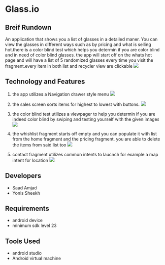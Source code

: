 # Glass.io

## Breif Rundown
An application that shows you a list of glasses in a detailed maner. You can view the glasses in different ways such as by pricing and what is selling hot.there is a color blind test which helps you determin if you are color blind and in need of color blind glasses. the app will start off on the whats hot page and will have a list of 5 randomized glasses every time you visit the fragment.every item in both list and recycler view are clickable
![](https://ysheekh.scweb.ca/images/sh2.png)

## Technology and Features
1. the app utilizes a Navigation drawer style menu
![](https://ysheekh.scweb.ca/images/sh1.png)

2. the sales screen sorts items for highest to lowest with buttons.
![](https://ysheekh.scweb.ca/images/sh3.png)

3. the color blind test utilizes a viewpager to help you determin if you are indeed color blind by swiping and testing yourself with the given images
![](https://ysheekh.scweb.ca/images/sh4.png)

4. the whishlist fragment starts off empty and you can populate it with list from the home fragment and the pricing fragment. you are able to delete the items from said list too
![](https://ysheekh.scweb.ca/images/sh5.png)

5. contact fragment utilizes common intents to laucnch for example a map intent for location
![](https://ysheekh.scweb.ca/images/sh6.png)

## Developers
- Saad Amjad
- Yonis Sheekh

## Requirements
- android device
- minimum sdk level 23

## Tools Used
- android studio
- Android virtual machine


